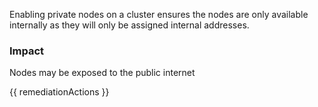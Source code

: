 
Enabling private nodes on a cluster ensures the nodes are only available internally as they will only be assigned internal addresses.

### Impact
Nodes may be exposed to the public internet

<!-- DO NOT CHANGE -->
{{ remediationActions }}


